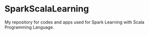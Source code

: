 # SparkScalaLearning
My repository for codes and apps used for Spark Learning with Scala Programming Language.
